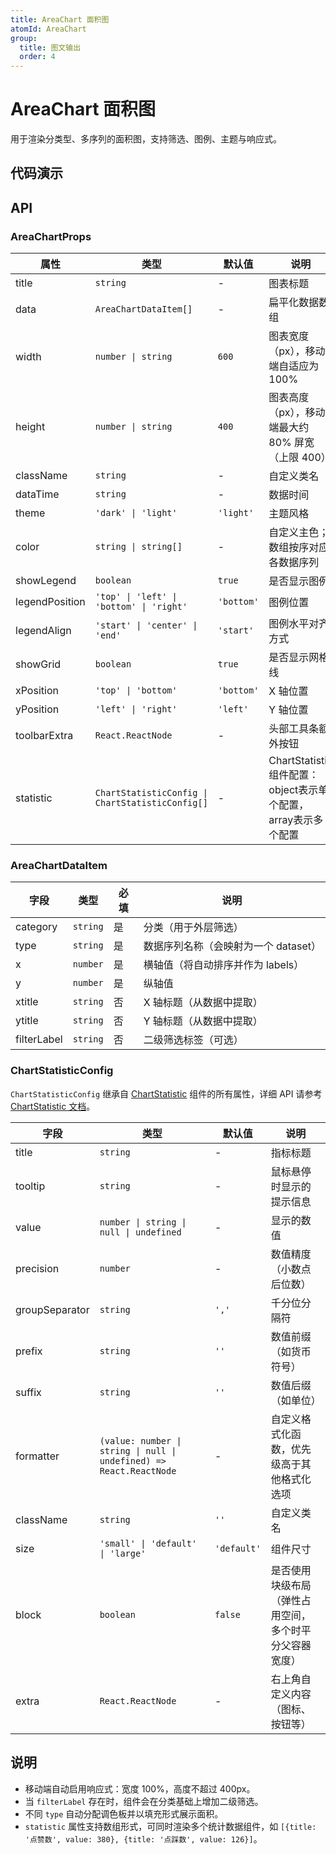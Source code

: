 ```yaml
---
title: AreaChart 面积图
atomId: AreaChart
group:
  title: 图文输出
  order: 4
---
```


# AreaChart 面积图

用于渲染分类型、多序列的面积图，支持筛选、图例、主题与响应式。

## 代码演示

<code src="../demos/charts/area.tsx" background="var(--main-bg-color)" iframe=540></code>

## API

### AreaChartProps

| 属性           | 类型                                             | 默认值     | 说明                                                          |
| -------------- | ------------------------------------------------ | ---------- | ------------------------------------------------------------- |
| title          | `string`                                         | -          | 图表标题                                                      |
| data           | `AreaChartDataItem[]`                            | -          | 扁平化数据数组                                                |
| width          | `number \| string`                               | `600`      | 图表宽度（px），移动端自适应为 100%                           |
| height         | `number \| string`                               | `400`      | 图表高度（px），移动端最大约 80% 屏宽（上限 400）             |
| className      | `string`                                         | -          | 自定义类名                                                    |
| dataTime       | `string`                                         | -          | 数据时间                                                      |
| theme          | `'dark' \| 'light'`                              | `'light'`  | 主题风格                                                      |
| color          | `string \| string[]`                             | -          | 自定义主色；数组按序对应各数据序列                            |
| showLegend     | `boolean`                                        | `true`     | 是否显示图例                                                  |
| legendPosition | `'top' \| 'left' \| 'bottom' \| 'right'`         | `'bottom'` | 图例位置                                                      |
| legendAlign    | `'start' \| 'center' \| 'end'`                   | `'start'`  | 图例水平对齐方式                                              |
| showGrid       | `boolean`                                        | `true`     | 是否显示网格线                                                |
| xPosition      | `'top' \| 'bottom'`                              | `'bottom'` | X 轴位置                                                      |
| yPosition      | `'left' \| 'right'`                              | `'left'`   | Y 轴位置                                                      |
| toolbarExtra   | `React.ReactNode`                                | -          | 头部工具条额外按钮                                            |
| statistic      | `ChartStatisticConfig \| ChartStatisticConfig[]` | -          | ChartStatistic组件配置：object表示单个配置，array表示多个配置 |

### AreaChartDataItem

| 字段        | 类型     | 必填 | 说明                                 |
| ----------- | -------- | ---- | ------------------------------------ |
| category    | `string` | 是   | 分类（用于外层筛选）                 |
| type        | `string` | 是   | 数据序列名称（会映射为一个 dataset） |
| x           | `number` | 是   | 横轴值（将自动排序并作为 labels）    |
| y           | `number` | 是   | 纵轴值                               |
| xtitle      | `string` | 否   | X 轴标题（从数据中提取）             |
| ytitle      | `string` | 否   | Y 轴标题（从数据中提取）             |
| filterLabel | `string` | 否   | 二级筛选标签（可选）                 |

### ChartStatisticConfig

`ChartStatisticConfig` 继承自 [ChartStatistic](/components/chart-statistic#chartstatisticprops) 组件的所有属性，详细 API 请参考 [ChartStatistic 文档](/components/chart-statistic)。

| 字段           | 类型                                                                | 默认值      | 说明                                                   |
| -------------- | ------------------------------------------------------------------- | ----------- | ------------------------------------------------------ |
| title          | `string`                                                            | -           | 指标标题                                               |
| tooltip        | `string`                                                            | -           | 鼠标悬停时显示的提示信息                               |
| value          | `number \| string \| null \| undefined`                             | -           | 显示的数值                                             |
| precision      | `number`                                                            | -           | 数值精度（小数点后位数）                               |
| groupSeparator | `string`                                                            | `','`       | 千分位分隔符                                           |
| prefix         | `string`                                                            | `''`        | 数值前缀（如货币符号）                                 |
| suffix         | `string`                                                            | `''`        | 数值后缀（如单位）                                     |
| formatter      | `(value: number \| string \| null \| undefined) => React.ReactNode` | -           | 自定义格式化函数，优先级高于其他格式化选项             |
| className      | `string`                                                            | `''`        | 自定义类名                                             |
| size           | `'small' \| 'default' \| 'large'`                                   | `'default'` | 组件尺寸                                               |
| block          | `boolean`                                                           | `false`     | 是否使用块级布局（弹性占用空间，多个时平分父容器宽度） |
| extra          | `React.ReactNode`                                                   | -           | 右上角自定义内容（图标、按钮等）                       |

## 说明

- 移动端自动启用响应式：宽度 100%，高度不超过 400px。
- 当 `filterLabel` 存在时，组件会在分类基础上增加二级筛选。
- 不同 `type` 自动分配调色板并以填充形式展示面积。
- `statistic` 属性支持数组形式，可同时渲染多个统计数据组件，如 `[{title: '点赞数', value: 380}, {title: '点踩数', value: 126}]`。
